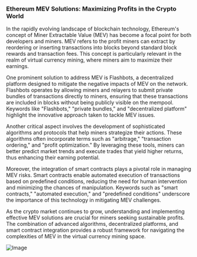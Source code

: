 ### Ethereum MEV Solutions: Maximizing Profits in the Crypto World

In the rapidly evolving landscape of blockchain technology, Ethereum's concept of Miner Extractable Value (MEV) has become a focal point for both developers and miners. MEV refers to the profit miners can extract by reordering or inserting transactions into blocks beyond standard block rewards and transaction fees. This concept is particularly relevant in the realm of virtual currency mining, where miners aim to maximize their earnings.

One prominent solution to address MEV is Flashbots, a decentralized platform designed to mitigate the negative impacts of MEV on the network. Flashbots operates by allowing miners and relayers to submit private bundles of transactions directly to miners, ensuring that these transactions are included in blocks without being publicly visible on the mempool. Keywords like "Flashbots," "private bundles," and "decentralized platform" highlight the innovative approach taken to tackle MEV issues.

Another critical aspect involves the development of sophisticated algorithms and protocols that help miners strategize their actions. These algorithms often incorporate terms such as "arbitrage," "transaction ordering," and "profit optimization." By leveraging these tools, miners can better predict market trends and execute trades that yield higher returns, thus enhancing their earning potential.

Moreover, the integration of smart contracts plays a pivotal role in managing MEV risks. Smart contracts enable automated execution of transactions based on predefined conditions, reducing the need for human intervention and minimizing the chances of manipulation. Keywords such as "smart contracts," "automated execution," and "predefined conditions" underscore the importance of this technology in mitigating MEV challenges.

As the crypto market continues to grow, understanding and implementing effective MEV solutions are crucial for miners seeking sustainable profits. The combination of advanced algorithms, decentralized platforms, and smart contract integration provides a robust framework for navigating the complexities of MEV in the virtual currency mining space.

![Image](https://github.com/user-attachments/assets/31692037-0104-4703-abd1-696b6a7dd41b)